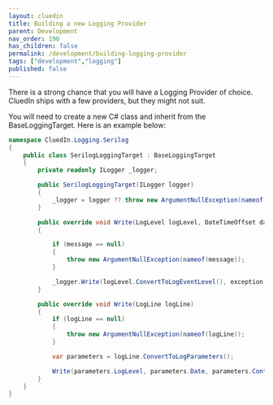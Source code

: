 ```yaml
---
layout: cluedin
title: Building a new Logging Provider
parent: Development
nav_order: 190
has_children: false
permalink: /development/building-logging-provider
tags: ["development","logging"]
published: false
---
```



There is a strong chance that you will have a Logging Provider of choice. CluedIn ships with a few providers, but they might not suit. 

You will need to create a new C# class and inherit from the BaseLoggingTarget. Here is an example below:  

```csharp
namespace CluedIn.Logging.Serilog
{
    public class SerilogLoggingTarget : BaseLoggingTarget
    {
        private readonly ILogger _logger;

        public SerilogLoggingTarget(ILogger logger)
        {
            _logger = logger ?? throw new ArgumentNullException(nameof(logger));
        }

        public override void Write(LogLevel logLevel, DateTimeOffset date, KeyValuePair<string, object>[] contexts, string message, Exception exception = null)
        {

            if (message == null)
            {
                throw new ArgumentNullException(nameof(message));
            }

            _logger.Write(logLevel.ConvertToLogEventLevel(), exception, message);
        }

        public override void Write(LogLine logLine)
        {
            if (logLine == null)
            {
                throw new ArgumentNullException(nameof(logLine));
            }

            var parameters = logLine.ConvertToLogParameters();

            Write(parameters.LogLevel, parameters.Date, parameters.Contexts, parameters.Message, parameters.Exception);
        }
    }
}
```